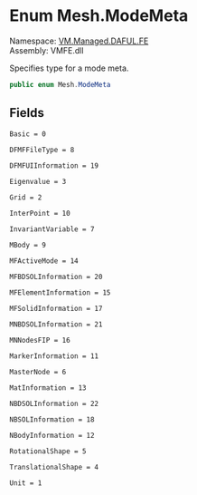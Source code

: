 # <a id="VM_Managed_DAFUL_FE_Mesh_ModeMeta"></a> Enum Mesh.ModeMeta

Namespace: [VM.Managed.DAFUL.FE](VM.Managed.DAFUL.FE.md)  
Assembly: VMFE.dll  

Specifies type for a mode meta.

```csharp
public enum Mesh.ModeMeta
```

## Fields

`Basic = 0` 

`DFMFFileType = 8` 

`DFMFUIInformation = 19` 

`Eigenvalue = 3` 

`Grid = 2` 

`InterPoint = 10` 

`InvariantVariable = 7` 

`MBody = 9` 

`MFActiveMode = 14` 

`MFBDSOLInformation = 20` 

`MFElementInformation = 15` 

`MFSolidInformation = 17` 

`MNBDSOLInformation = 21` 

`MNNodesFIP = 16` 

`MarkerInformation = 11` 

`MasterNode = 6` 

`MatInformation = 13` 

`NBDSOLInformation = 22` 

`NBSOLInformation = 18` 

`NBodyInformation = 12` 

`RotationalShape = 5` 

`TranslationalShape = 4` 

`Unit = 1` 

